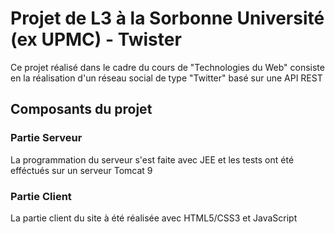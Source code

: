 # Projet de L3 à la Sorbonne Université (ex UPMC) - Twister

Ce projet réalisé dans le cadre du cours de "Technologies du Web" consiste en la réalisation d'un réseau social de type "Twitter" basé sur une API REST

## Composants du projet
### Partie Serveur

La programmation du serveur s'est faite avec JEE et les tests ont été efféctués sur un serveur Tomcat 9

### Partie Client

La partie client du site à été réalisée avec HTML5/CSS3 et JavaScript
